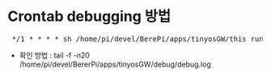 # Crontab debugging 방법

<pre> */1 * * * * sh /home/pi/devel/BerePi/apps/tinyosGW/this_run_public_ip.sh > /home/pi/devel/BerePi/apps/tinyosGW/debug/debug.log 2>&1 </pre>

- 확인 방법 : tail -f -n20 /home/pi/devel/BererPi/apps/tinyosGW/debug/debug.log
